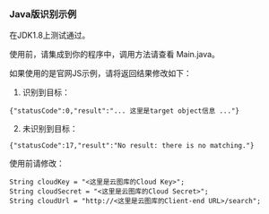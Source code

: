 ### Java版识别示例

在JDK1.8上测试通过。

使用前，请集成到你的程序中，调用方法请查看 Main.java。

如果使用的是官网JS示例，请将返回结果修改如下：

1. 识别到目标：
```
{"statusCode":0,"result":"... 这里是target object信息 ..."}
```


2. 未识别到目标：
```
{"statusCode":17,"result":"No result: there is no matching."}
```


使用前请修改：

```
String cloudKey = "<这里是云图库的Cloud Key>";
String cloudSecret = "<这里是云图库的Cloud Secret>";
String cloudUrl = "http://<这里是云图库的Client-end URL>/search";
```


